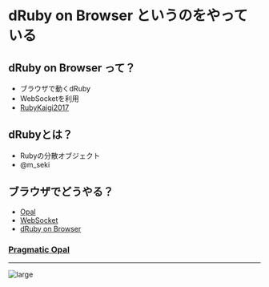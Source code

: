 # dRuby on Browser というのをやっている

## dRuby on Browser って？

* ブラウザで動くdRuby
* WebSocketを利用
* [RubyKaigi2017](http://rubykaigi.org/2017/presentations/youchan.html)

## dRubyとは？

* Rubyの分散オブジェクト
* @m\_seki

## ブラウザでどうやる？

* [Opal](https://opalrb.org)
* [WebSocket](https://github.com/youchan/drb-websocket)
* [dRuby on Browser](https://github.com/youchan/opal-drb)

### [Pragmatic Opal](https://techbookfest.org/event/tbf03/circle/5663570972901376)

---

![large](shinchoku.gif)
